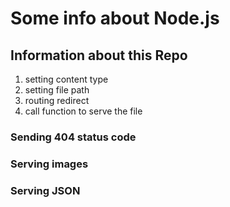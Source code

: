 # Some info about Node.js

## Information about this Repo
<ol>
<li>setting content type
<li>setting file path
<li>routing redirect
<li>call function to serve the file
</ol>

### Sending 404 status code
### Serving images
### Serving JSON

